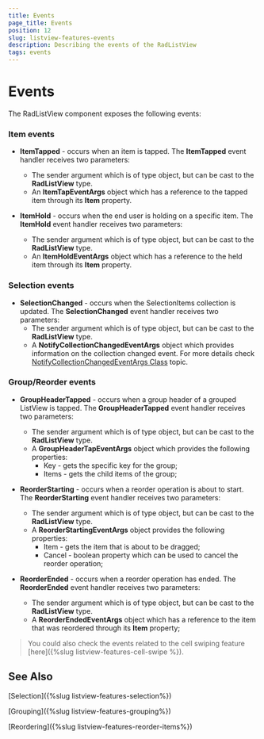 ```yaml
---
title: Events
page_title: Events
position: 12
slug: listview-features-events
description: Describing the events of the RadListView
tags: events
---
```


# Events

The RadListView component exposes the following events:

### Item events

* __ItemTapped__ - occurs when an item is tapped. The __ItemTapped__ event handler receives two parameters:
	* The sender argument which is of type object, but can be cast to the __RadListView__ type.
	* An __ItemTapEventArgs__ object which has a reference to the tapped item through its **Item** property.

* __ItemHold__ - occurs when the end user is holding on a specific item. The __ItemHold__ event handler receives two parameters:
	* The sender argument which is of type object, but can be cast to the __RadListView__ type.
	* An __ItemHoldEventArgs__ object which has a reference to the held item through its **Item** property.

### Selection events

* __SelectionChanged__ - occurs when the SelectionItems collection is updated. The __SelectionChanged__ event handler receives two parameters:
	* The sender argument which is of type object, but can be cast to the __RadListView__ type.
	* A __NotifyCollectionChangedEventArgs__ object which provides information on the collection changed event. For more details check [NotifyCollectionChangedEventArgs Class](https://docs.microsoft.com/en-us/dotnet/api/system.collections.specialized.notifycollectionchangedeventargs) topic.

### Group/Reorder events

* __GroupHeaderTapped__ - occurs when a group header of a grouped ListView is tapped. The __GroupHeaderTapped__ event handler receives two parameters:
	* The sender argument which is of type object, but can be cast to the __RadListView__ type.
	* A __GroupHeaderTapEventArgs__ object which provides the following properties:
		- Key - gets the specific key for the group;
		- Items - gets the child items of the group;

* __ReorderStarting__ - occurs when a reorder operation is about to start. The __ReorderStarting__ event handler receives two parameters:
	* The sender argument which is of type object, but can be cast to the __RadListView__ type.
	* A __ReorderStartingEventArgs__ object provides the following properties:
		- Item - gets the item that is about to be dragged;
		- Cancel - boolean property which can be used to cancel the reorder operation;

* __ReorderEnded__ - occurs when a reorder operation has ended. The __ReorderEnded__ event handler receives two parameters:
	* The sender argument which is of type object, but can be cast to the __RadListView__ type.
	* A __ReorderEndedEventArgs__ object which has a reference to the item that was reordered through its **Item** property;

>You could also check the events related to the cell swiping feature [here]({%slug listview-features-cell-swipe %}).	
	
## See Also

[Selection]({%slug listview-features-selection%})

[Grouping]({%slug listview-features-grouping%})

[Reordering]({%slug listview-features-reorder-items%})



